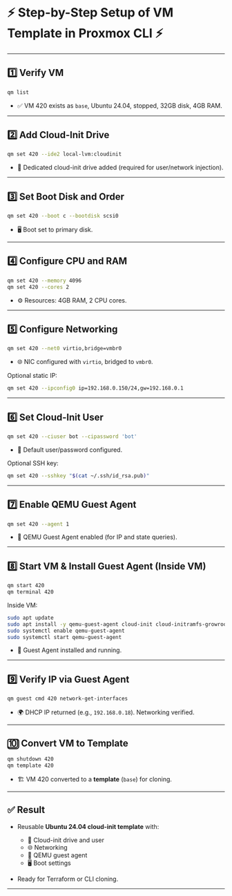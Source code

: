 
# ⚡ Step-by-Step Setup of VM Template in Proxmox CLI ⚡

---

## 1️⃣ Verify VM

```bash
qm list
````

* ✅ VM 420 exists as `base`, Ubuntu 24.04, stopped, 32GB disk, 4GB RAM.

---

## 2️⃣ Add Cloud-Init Drive

```bash
qm set 420 --ide2 local-lvm:cloudinit
```

* 💾 Dedicated cloud-init drive added (required for user/network injection).

---

## 3️⃣ Set Boot Disk and Order

```bash
qm set 420 --boot c --bootdisk scsi0
```

* 🖥️ Boot set to primary disk.

---

## 4️⃣ Configure CPU and RAM

```bash
qm set 420 --memory 4096
qm set 420 --cores 2
```

* ⚙️ Resources: 4GB RAM, 2 CPU cores.

---

## 5️⃣ Configure Networking

```bash
qm set 420 --net0 virtio,bridge=vmbr0
```

* 🌐 NIC configured with `virtio`, bridged to `vmbr0`.

Optional static IP:

```bash
qm set 420 --ipconfig0 ip=192.168.0.150/24,gw=192.168.0.1
```

---

## 6️⃣ Set Cloud-Init User

```bash
qm set 420 --ciuser bot --cipassword 'bot'
```

* 👤 Default user/password configured.

Optional SSH key:

```bash
qm set 420 --sshkey "$(cat ~/.ssh/id_rsa.pub)"
```

---

## 7️⃣ Enable QEMU Guest Agent

```bash
qm set 420 --agent 1
```

* 🤖 QEMU Guest Agent enabled (for IP and state queries).

---

## 8️⃣ Start VM & Install Guest Agent (Inside VM)

```bash
qm start 420
qm terminal 420
```

Inside VM:

```bash
sudo apt update
sudo apt install -y qemu-guest-agent cloud-init cloud-initramfs-growroot
sudo systemctl enable qemu-guest-agent
sudo systemctl start qemu-guest-agent
```

* 🚀 Guest Agent installed and running.

---

## 9️⃣ Verify IP via Guest Agent

```bash
qm guest cmd 420 network-get-interfaces
```

* 🌍 DHCP IP returned (e.g., `192.168.0.18`). Networking verified.

---

## 🔟 Convert VM to Template

```bash
qm shutdown 420
qm template 420
```

* 🏗️ VM 420 converted to a **template** (`base`) for cloning.

---

## ✅ Result

* Reusable **Ubuntu 24.04 cloud-init template** with:

  * 💾 Cloud-init drive and user
  * 🌐 Networking
  * 🤖 QEMU guest agent
  * 🖥️ Boot settings

* Ready for Terraform or CLI cloning.

---
